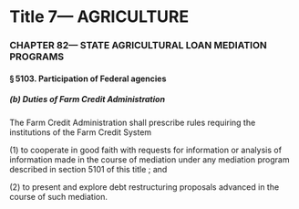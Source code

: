 
# Title 7— AGRICULTURE
### CHAPTER 82— STATE AGRICULTURAL LOAN MEDIATION PROGRAMS
#### § 5103. Participation of Federal agencies
##### (b) Duties of Farm Credit Administration

The Farm Credit Administration shall prescribe rules requiring the institutions of the Farm Credit System

(1) to cooperate in good faith with requests for information or analysis of information made in the course of mediation under any mediation program described in section 5101 of this title ; and

(2) to present and explore debt restructuring proposals advanced in the course of such mediation.
